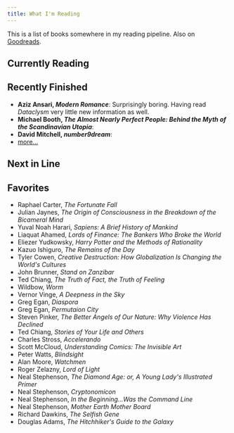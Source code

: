 ```yaml
---
title: What I'm Reading
---
```


This is a list of books somewhere in my reading pipeline. Also on [Goodreads](http://goodreads.com/rejuvyesh).

## Currently Reading

<div class="center">
<div id="gr_grid_widget_1439819475">
<!-- Show static html as a placeholder in case js is not enabled - javascript include will override this if things work -->
</div>
<script></script>
<script type="text/javascript" src="//www.goodreads.com/review/grid_widget/7482598.Jayesh%20's%20bookshelf:%20currently-reading?cover_size=medium%26hide_link=true%26hide_title=true%26num_books=6%26order=d%26shelf=currently-reading%26sort=date_updated%26widget_id=1439819475">
</script>
</div>





## Recently Finished

- **Aziz Ansari, _Modern Romance_**: Surprisingly boring. Having read _Dataclysm_ very little new information as well.
- **Michael Booth, _The Almost Nearly Perfect People: Behind the Myth of the Scandinavian Utopia_**:
- **David Mitchell, _number9dream_**: 
- [more...](https://www.goodreads.com/review/list/7482598?shelf=read&sort=date_read)

## Next in Line


## Favorites

- Raphael Carter, _The Fortunate Fall_
- Julian Jaynes, _The Origin of Consciousness in the Breakdown of the Bicameral Mind_
- Yuval Noah Harari, _Sapiens: A Brief History of Mankind_
- Liaquat Ahamed, _Lords of Finance: The Bankers Who Broke the World_
- Eliezer Yudkowsky, _Harry Potter and the Methods of Rationality_
- Kazuo Ishiguro, _The Remains of the Day_
- Tyler Cowen, _Creative Destruction: How Globalization Is Changing the World's Cultures_
- John Brunner, _Stand on Zanzibar_
- Ted Chiang, _The Truth of Fact, the Truth of Feeling_
- Wildbow, _Worm_
- Vernor Vinge, _A Deepness in the Sky_
- Greg Egan, _Diaspora_
- Greg Egan, _Permutaion City_
- Steven Pinker, _The Better Angels of Our Nature: Why Violence Has Declined_
- Ted Chiang, _Stories of Your Life and Others_
- Charles Stross, _Accelerando_
- Scott McCloud, _Understanding Comics: The Invisible Art_
- Peter Watts, _Blindsight_
- Alan Moore, _Watchmen_
- Roger Zelazny, _Lord of Light_
- Neal Stephenson, _The Diamond Age: or, A Young Lady's Illustrated Primer_
- Neal Stephenson, _Cryptonomicon_
- Neal Stephenson, _In the Beginning...Was the Command Line_
- Neal Stephenson, _Mother Earth Mother Board_
- Richard Dawkins, _The Selfish Gene_
- Douglas Adams, _The Hitchhiker's Guide to the Galaxy_


